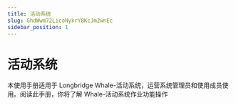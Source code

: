 ```yaml
---
title: 活动系统
slug: GhdWwm72LicoNykrY8KcJm2wnEc
sidebar_position: 1
---
```



# 活动系统

本使用手册适用于 Longbridge Whale-活动系统，运营系统管理员和使用成员使用。阅读此手册，你将了解 Whale-活动系统作业功能操作

#### 
